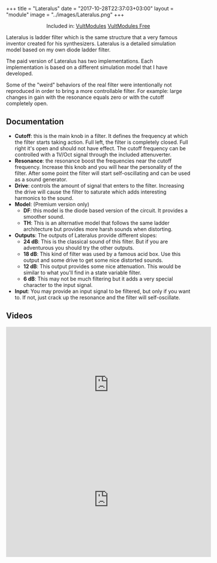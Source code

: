 +++
title = "Lateralus"
date = "2017-10-28T22:37:03+03:00"
layout = "module"
image = "../images/Lateralus.png"
+++

<center>Included in: <a href="/premium/" class="btn btn-primary" role="button">VultModules</a> <a href="/free/" class="btn btn-primary" role="button">VultModules Free</a> </center>


Lateralus is ladder filter which is the same structure that a very famous inventor created for his synthesizers. Lateralus is a detailed simulation model based on my own diode ladder filter.

The paid version of Lateralus has two implementations. Each implementation is based on a different simulation model that I have developed.

Some of the "weird" behaviors of the real filter were intentionally not reproduced in order to bring a more controllable filter. For example: large changes in gain with the resonance equals zero or with the cutoff completely open.

## Documentation

- **Cutoff**: this is the main knob in a filter. It defines the frequency at which the filter starts taking action. Full left, the filter is completely closed. Full right it's open and should not have effect. The cutoff frequency can be controlled with a 1V/Oct signal through the included attenuverter.
- **Resonance**: the resonance boost the frequencies near the cutoff frequency. Increase this knob and you will hear the personality of the filter. After some point the filter will start self-oscillating and can be used as a sound generator.
- **Drive**: controls the amount of signal that enters to the filter. Increasing the drive will cause the filter to saturate which adds interesting harmonics to the sound.
- **Model**: (Premium version only)
   - **DF**: this model is the diode based version of the circuit. It provides a smoother sound.
   - **TH**: This is an alternative model that follows the same ladder architecture but provides more harsh sounds when distorting.
- **Outputs**: The outputs of Lateralus provide different slopes:
   - **24 dB**: This is the classical sound of this filter. But if you are adventurous you should try the other outputs.
   - **18 dB**: This kind of filter was used by a famous acid box. Use this output and some drive to get some nice distorted sounds.
   - **12 dB**: This output provides some nice attenuation. This would be similar to what you'll find in a state variable filter.
   - **6 dB**: This may not be much filtering but it adds a very special character to the input signal.
- **Input**: You may provide an input signal to be filtered, but only if you want to. If not, just crack up the resonance and the filter will self-oscillate.



## Videos

<iframe width="560" height="315" src="https://www.youtube.com/embed/mfS50tbYQK4" frameborder="0" allow="autoplay; encrypted-media" allowfullscreen></iframe>

<iframe width="560" height="315" src="https://www.youtube.com/embed/DvfYuPfUI08" frameborder="0" allowfullscreen></iframe>
